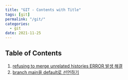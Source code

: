 ```yaml
---
title: "GIT - Contents with Title"
tags: [git]
permalink: "/git/"
categories:
  - git
date: 2021-11-25
---
```


## Table of Contents
1. [refusing to merge unrelated histories ERROR 발생 해결](https://taemchoi.github.io/git/git-1/)
2. [branch main을 default로 선언하기](https://taemchoi.github.io/git/git-2/)